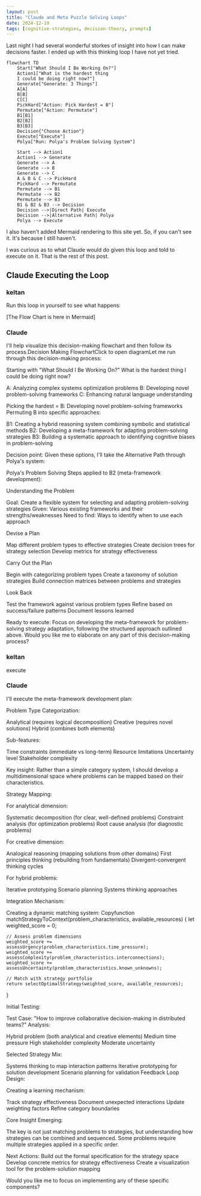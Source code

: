```yaml
---
layout: post
title: "Claude and Meta Puzzle Solving Loops"
date: 2024-12-19
tags: [cognitive-strategies, decision-theory, prompts]
---
```

Last night I had several wonderful storkes of insight into how I can make decisions faster. I ended up with this thinking loop I have not yet tried.

```mermaid
flowchart TD
    Start["What Should I Be Working On?"]
    Action1["What is the hardest thing
    I could be doing right now?"]
    Generate["Generate: 3 Things"]
    A[A]
    B[B]
    C[C]
    PickHard["Action: Pick Hardest = B"]
    Permutate["Action: Permutate"]
    B1[B1]
    B2[B2]
    B3[B3]
    Decision{"Choose Action"}
    Execute["Execute"]
    Polya["Run: Polya's Problem Solving System"]
    
    Start --> Action1
    Action1 --> Generate
    Generate --> A
    Generate --> B
    Generate --> C
    A & B & C --> PickHard
    PickHard --> Permutate
    Permutate --> B1
    Permutate --> B2
    Permutate --> B3
    B1 & B2 & B3 --> Decision
    Decision -->|Direct Path| Execute
    Decision -->|Alternative Path| Polya
    Polya --> Execute
```

I also haven't added Mermaid rendering to this site yet. So, if you can't see it. It's because I still haven't.

I was curious as to what Claude would do given this loop and told to execute on it. That is the rest of this post.

## Claude Executing the Loop

### keltan
Run this loop in yourself to see what happens: 

[The Flow Chart is here in Mermaid]


### Claude
I'll help visualize this decision-making flowchart and then follow its process.Decision Making FlowchartClick to open diagramLet me run through this decision-making process:

Starting with "What Should I Be Working On?"
What is the hardest thing I could be doing right now?

A: Analyzing complex systems optimization problems
B: Developing novel problem-solving frameworks
C: Enhancing natural language understanding


Picking the hardest = B: Developing novel problem-solving frameworks
Permuting B into specific approaches:

B1: Creating a hybrid reasoning system combining symbolic and statistical methods
B2: Developing a meta-framework for adapting problem-solving strategies
B3: Building a systematic approach to identifying cognitive biases in problem-solving


Decision point: Given these options, I'll take the Alternative Path through Polya's system:

Polya's Problem Solving Steps applied to B2 (meta-framework development):

Understanding the Problem

Goal: Create a flexible system for selecting and adapting problem-solving strategies
Given: Various existing frameworks and their strengths/weaknesses
Need to find: Ways to identify when to use each approach


Devise a Plan

Map different problem types to effective strategies
Create decision trees for strategy selection
Develop metrics for strategy effectiveness


Carry Out the Plan

Begin with categorizing problem types
Create a taxonomy of solution strategies
Build connection matrices between problems and strategies


Look Back

Test the framework against various problem types
Refine based on success/failure patterns
Document lessons learned



Ready to execute: Focus on developing the meta-framework for problem-solving strategy adaptation, following the structured approach outlined above.
Would you like me to elaborate on any part of this decision-making process? 

### keltan
execute


### Claude

I'll execute the meta-framework development plan:

Problem Type Categorization:

Analytical (requires logical decomposition)
Creative (requires novel solutions)
Hybrid (combines both elements)

Sub-features:

Time constraints (immediate vs long-term)
Resource limitations
Uncertainty level
Stakeholder complexity

Key insight: Rather than a simple category system, I should develop a multidimensional space where problems can be mapped based on their characteristics.

Strategy Mapping:

For analytical dimension:

Systematic decomposition (for clear, well-defined problems)
Constraint analysis (for optimization problems)
Root cause analysis (for diagnostic problems)

For creative dimension:

Analogical reasoning (mapping solutions from other domains)
First principles thinking (rebuilding from fundamentals)
Divergent-convergent thinking cycles

For hybrid problems:

Iterative prototyping
Scenario planning
Systems thinking approaches


Integration Mechanism:

Creating a dynamic matching system:
Copyfunction matchStrategyToContext(problem_characteristics, available_resources) {
    let weighted_score = 0;
    
    // Assess problem dimensions
    weighted_score += assessUrgency(problem_characteristics.time_pressure);
    weighted_score += assessComplexity(problem_characteristics.interconnections);
    weighted_score += assessUncertainty(problem_characteristics.known_unknowns);
    
    // Match with strategy portfolio
    return selectOptimalStrategy(weighted_score, available_resources);
}

Initial Testing:

Test Case: "How to improve collaborative decision-making in distributed teams?"
Analysis:

Hybrid problem (both analytical and creative elements)
Medium time pressure
High stakeholder complexity
Moderate uncertainty

Selected Strategy Mix:

Systems thinking to map interaction patterns
Iterative prototyping for solution development
Scenario planning for validation
Feedback Loop Design:

Creating a learning mechanism:

Track strategy effectiveness
Document unexpected interactions
Update weighting factors
Refine category boundaries


Core Insight Emerging:

The key is not just matching problems to strategies, but understanding how strategies can be combined and sequenced. Some problems require multiple strategies applied in a specific order.

Next Actions:
Build out the formal specification for the strategy space
Develop concrete metrics for strategy effectiveness
Create a visualization tool for the problem-solution mapping

Would you like me to focus on implementing any of these specific components?
